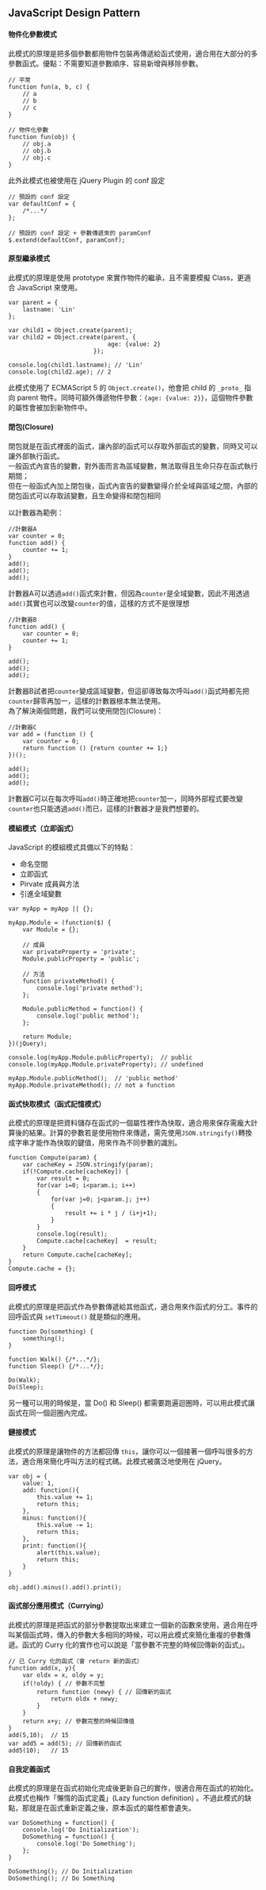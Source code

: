 ## JavaScript Design Pattern

#### 物件化參數模式
此模式的原理是把多個參數都用物件包裝再傳遞給函式使用，適合用在大部分的多參數函式。優點：不需要知道參數順序、容易新增與移除參數。

```
// 平常
function fun(a, b, c) {
    // a
    // b
    // c  
} 

// 物件化參數
function fun(obj) {
    // obj.a
    // obj.b
    // obj.c
} 
```
此外此模式也被使用在 jQuery Plugin 的 conf 設定
```
// 預設的 conf 設定
var defaultConf = { 
    /*...*/
};

// 預設的 conf 設定 + 參數傳遞來的 paramConf 
$.extend(defaultConf, paramConf);
```

#### 原型繼承模式
此模式的原理是使用 prototype 來實作物件的繼承，且不需要模擬 Class，更適合 JavaScript 來使用。
```
var parent = {
    lastname: 'Lin'
};

var child1 = Object.create(parent);
var child2 = Object.create(parent, {
                            age: {value: 2}
                        });

console.log(child1.lastname); // 'Lin'
console.log(child2.age); // 2

``` 
此模式使用了 ECMAScript 5 的 `Object.create()`，他會把 child 的 `_proto_` 指向 parent 物件。同時可額外傳遞物件參數：`{age: {value: 2}}`，這個物件參數的屬性會被加到新物件中。

#### 閉包(Closure)
閉包就是在函式裡面的函式，讓內部的函式可以存取外部函式的變數，同時又可以讓外部執行函式。  
一般函式內宣告的變數，對外面而言為區域變數，無法取得且生命只存在函式執行期間；  
但在一般函式內加上閉包後，函式內宣告的變數變得介於全域與區域之間，內部的閉包函式可以存取該變數，且生命變得和閉包相同  
  
以計數器為範例：
```
//計數器A
var counter = 0;
function add() {
    counter += 1;
}
add();
add();
add();
```
計數器A可以透過`add()`函式來計數，但因為`counter`是全域變數，因此不用透過`add()`其實也可以改變`counter`的值，這樣的方式不是很理想
```
//計數器B
function add() {
    var counter = 0;
    counter += 1;
}

add();
add();
add();
```
計數器B試者把`counter`變成區域變數，但這卻導致每次呼叫`add()`函式時都先把`counter`歸零再加一，這樣的計數器根本無法使用。  
為了解決兩個問題，我們可以使用閉包(Closure)：
```
//計數器C
var add = (function () {
    var counter = 0;
    return function () {return counter += 1;}
})();

add();
add();
add();
```
計數器C可以在每次呼叫`add()`時正確地把`counter`加一，同時外部程式要改變`counter`也只能透過`add()`而已，這樣的計數器才是我們想要的。

#### 模組模式（立即函式）
JavaScript 的模組模式具備以下的特點：
+ 命名空間  
+ 立即函式
+ Pirvate 成員與方法
+ 引進全域變數

```
var myApp = myApp || {};

myApp.Module = (function($) {
    var Module = {};

    // 成員
    var privateProperty = 'private';
    Module.publicProperty = 'public';

    // 方法
    function privateMethod() {
        console.log('private method');
    };

    Module.publicMethod = function() {
        console.log('public method');
    };

    return Module;
})(jQuery);

console.log(myApp.Module.publicProperty);  // public
console.log(myApp.Module.privateProperty); // undefined

myApp.Module.publicMethod();  // 'public method'
myApp.Module.privateMethod(); // not a function
```

#### 函式快取模式（函式記憶模式）
此模式的原理是把資料儲存在函式的一個屬性裡作為快取，適合用來保存需龐大計算後的結果。計算的參數若是使用物件來傳遞，需先使用`JSON.stringify()`轉換成字串才能作為快取的鍵值，用來作為不同參數的識別。
```
function Compute(param) {
    var cacheKey = JSON.stringify(param);
    if(!Compute.cache[cacheKey]) {
        var result = 0;
        for(var i=0; i<param.i; i++)
        {
            for(var j=0; j<param.j; j++)
            {
                result += i * j / (i+j+1);
            }
        }
        console.log(result);
        Compute.cache[cacheKey]  = result;
    }
    return Compute.cache[cacheKey];
}
Compute.cache = {};
```

#### 回呼模式
此模式的原理是把函式作為參數傳遞給其他函式，適合用來作函式的分工。事件的回呼函式與 `setTimeout()` 就是類似的應用。
```
function Do(something) {
    something();
}

function Walk() {/*...*/};
function Sleep() {/*...*/};

Do(Walk);
Do(Sleep);
```
另一種可以用的時候是，當 Do() 和 Sleep() 都需要跑遍迴圈時，可以用此模式讓函式在同一個迴圈內完成。

#### 鏈接模式
此模式的原理是讓物件的方法都回傳 `this`，讓你可以一個接著一個呼叫很多的方法，適合用來簡化呼叫方法的程式碼。此模式被廣泛地使用在 jQuery。
```
var obj = {
    value: 1,
    add: function(){
        this.value += 1;
        return this;
    },
    minus: function(){
        this.value -= 1;
        return this;
    },
    print: function(){
        alert(this.value);
        return this;
    }
}

obj.add().minus().add().print();
```

#### 函式部分應用模式（Currying）
此模式的原理是把函式的部分參數提取出來建立一個新的函數來使用，適合用在呼叫某個函式時，傳入的參數大多相同的時候，可以用此模式來簡化重複的參數傳遞。函式的 Curry 化的實作也可以說是「當參數不完整的時候回傳新的函式」。

```
// 已 Curry 化的函式（會 return 新的函式）
function add(x, y){
    var oldx = x, oldy = y;
    if(!oldy) { // 參數不完整
        return function (newy) { // 回傳新的函式
            return oldx + newy;
        }
    }
    return x+y; // 參數完整的時候回傳值
}
add(5,10);  // 15
var add5 = add(5); // 回傳新的函式
add5(10);   // 15
```

#### 自我定義函式
此模式的原理是在函式初始化完成後更新自己的實作，很適合用在函式的初始化。此模式也稱作「懶惰的函式定義」(Lazy function definition) 。不過此模式的缺點，那就是在函式重新定義之後，原本函式的屬性都會遺失。
```
var DoSomething = function() {
    console.log('Do Initialization');
    DoSomething = function() {
        console.log('Do Something');
    };
}

DoSomething(); // Do Initialization
DoSomething(); // Do Something
```
